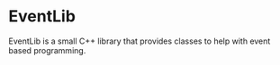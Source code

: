 # EventLib

EventLib is a small C++ library that provides classes to help with event based programming.
